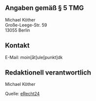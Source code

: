 ## Angaben gemäß § 5 TMG
Michael Köther\
Große-Leege-Str. 59\
13055 Berlin

## Kontakt
E-Mail: moin[åt]ule[punkt]dk</p>

## Redaktionell verantwortlich
Michael Köther

Quelle: [eRecht24](https://www.e-recht24.de)
